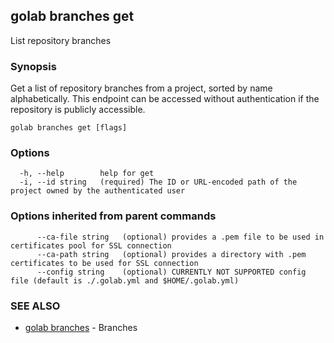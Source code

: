 ## golab branches get

List repository branches

### Synopsis


Get a list of repository branches from a project, sorted by name alphabetically. This endpoint can be accessed without authentication if the repository is publicly accessible.

```
golab branches get [flags]
```

### Options

```
  -h, --help        help for get
  -i, --id string   (required) The ID or URL-encoded path of the project owned by the authenticated user
```

### Options inherited from parent commands

```
      --ca-file string   (optional) provides a .pem file to be used in certificates pool for SSL connection
      --ca-path string   (optional) provides a directory with .pem certificates to be used for SSL connection
      --config string    (optional) CURRENTLY NOT SUPPORTED config file (default is ./.golab.yml and $HOME/.golab.yml)
```

### SEE ALSO
* [golab branches](golab_branches.md)	 - Branches

